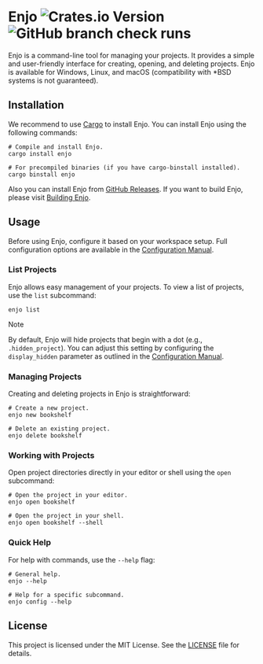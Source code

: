 # Enjo ![Crates.io Version](https://img.shields.io/crates/v/enjo) ![GitHub branch check runs](https://img.shields.io/github/check-runs/kostya-zero/enjo/main)

Enjo is a command-line tool for managing your projects. 
It provides a simple and user-friendly interface for creating, opening, and deleting projects.
Enjo is available for Windows, Linux, and macOS (compatibility with *BSD systems is not guaranteed).

## Installation

We recommend to use [Cargo](https://doc.rust-lang.org/cargo/) to install Enjo. You can install Enjo using the following commands:

```shell
# Compile and install Enjo.
cargo install enjo

# For precompiled binaries (if you have cargo-binstall installed).
cargo binstall enjo
```

Also you can install Enjo from [GitHub Releases](https://github.com/kostya-zero/enjo/releases). If you want to build Enjo, please visit [Building Enjo](docs/BUILDING.md).

## Usage

Before using Enjo, configure it based on your workspace setup. Full configuration options are available in the [Configuration Manual](docs/CONFIGURATION.md).

### List Projects

Enjo allows easy management of your projects. To view a list of projects, use the `list` subcommand:

```shell
enjo list
```

> [!NOTE]
> By default, Enjo will hide projects that begin with a dot (e.g., `.hidden_project`). You can adjust this setting by configuring the `display_hidden` parameter as outlined in the [Configuration Manual](docs/CONFIGURATION.md).

### Managing Projects

Creating and deleting projects in Enjo is straightforward:

```shell
# Create a new project.
enjo new bookshelf

# Delete an existing project.
enjo delete bookshelf
```

### Working with Projects

Open project directories directly in your editor or shell using the `open` subcommand:

```shell
# Open the project in your editor.
enjo open bookshelf

# Open the project in your shell.
enjo open bookshelf --shell
```

### Quick Help

For help with commands, use the `--help` flag:

```shell
# General help.
enjo --help

# Help for a specific subcommand.
enjo config --help
```

## License

This project is licensed under the MIT License. See the [LICENSE](LICENSE) file for details.
